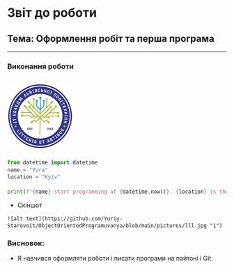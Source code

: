 # Звіт до роботи
## Тема: Оформлення робіт та перша програма
---
### Виконання роботи

![alt text](https://github.com/BobasB/it_college/raw/main/reports/pictures/logo-lit.jpg "ІТ Коледж")
-
```python
from datetime import datetime
name = "Yura"
location = "Kyiv"

print(f"{name} start programming at {datetime.now()}. {location} is the best city!")
```
- Скіншот
``` 
![alt text](https://github.com/Yuriy-Starovoit/ObjectOrientedProgramuvanya/blob/main/pictures/lll.jpg "1")
```
### Висновок: 
- Я навчився оформляти роботи і писати програми на пайтоні і Git.
